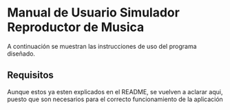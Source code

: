 # Manual de Usuario Simulador Reproductor de Musica
A continuación se muestran las instrucciones de uso del programa diseñado.

## Requisitos
Aunque estos ya esten explicados en el README, se vuelven a aclarar aqui, puesto que son necesarios para el correcto funcionamiento de la aplicación

